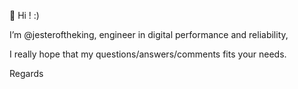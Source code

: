 👋 Hi ! :)

I’m @jesteroftheking, engineer in digital performance and reliability,

I really hope that my questions/answers/comments fits your needs.

Regards

<!---
jesteroftheking/jesteroftheking is a ✨ special ✨ repository because its `README.md` (this file) appears on your GitHub profile.
You can click the Preview link to take a look at your changes.
--->
